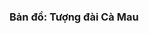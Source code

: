 <!DOCTYPE html>
<html>
<head>
  <title>CHUNG THIÊN SƠN-CK2202A20</title>
  <meta charset="utf-8" />
  <meta name="viewport" content="width=device-width, initial-scale=1.0">
  <link rel="stylesheet" href="https://unpkg.com/leaflet@1.9.4/dist/leaflet.css" />
  <style>
    #map {
      height: 500px;
    }
  </style>
</head>
<body>
  <h3>Bản đồ: Tượng đài Cà Mau</h3>
  <div id="map"></div>

  <script src="https://unpkg.com/leaflet@1.9.4/dist/leaflet.js"></script>
  <script>
  
    var tuongDaiCoords = [9.176222, 105.150861];

    var map = L.map('map').setView(tuongDaiCoords, 17);

    L.tileLayer('https://{s}.tile.openstreetmap.org/{z}/{x}/{y}.png', {
      attribution: '© OpenStreetMap contributors'
    }).addTo(map);

    
    var circle = L.circle(tuongDaiCoords, {
      color: 'red',           
      fillColor: 'green',     
      fillOpacity: 0.3,       
      radius: 60      
    }).addTo(map);

    var marker = L.marker(tuongDaiCoords).addTo(map);
    marker.bindPopup("<b>Tượng đài Cà Mau</b>").openPopup();

 
    circle.bindPopup("<b>Tượng đài Cà Mau</b>");
  </script>
</body>
</html>
